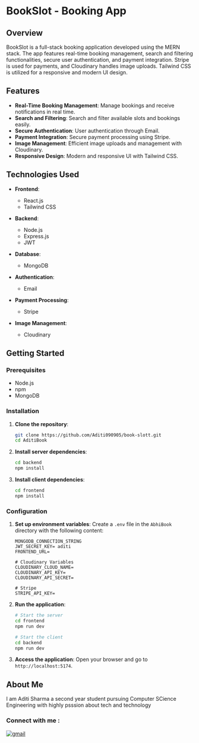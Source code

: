 # BookSlot - Booking App

## Overview

BookSlot is a full-stack booking application developed using the MERN stack. The app features real-time booking management, search and filtering functionalities, secure user authentication, and payment integration. Stripe is used for payments, and Cloudinary handles image uploads. Tailwind CSS is utilized for a responsive and modern UI design.

<!--  -->

## Features

- **Real-Time Booking Management**: Manage bookings and receive notifications in real time.
- **Search and Filtering**: Search and filter available slots and bookings easily.
- **Secure Authentication**: User authentication through Email.
- **Payment Integration**: Secure payment processing using Stripe.
- **Image Management**: Efficient image uploads and management with Cloudinary.
- **Responsive Design**: Modern and responsive UI with Tailwind CSS.

## Technologies Used

- **Frontend**:
  - React.js
  - Tailwind CSS

- **Backend**:
  - Node.js
  - Express.js
  - JWT

- **Database**:
  - MongoDB

- **Authentication**:
  - Email

- **Payment Processing**:
  - Stripe

- **Image Management**:
  - Cloudinary

## Getting Started

### Prerequisites

- Node.js
- npm
- MongoDB

### Installation

1. **Clone the repository**:
    ```bash
    git clone https://github.com/Aditi090905/book-slott.git
    cd AditiBook
    ```

2. **Install server dependencies**:
    ```bash
    cd backend
    npm install
    ```

3. **Install client dependencies**:
    ```bash
    cd frontend
    npm install
    ```

### Configuration

1. **Set up environment variables**:
   Create a `.env` file in the `AbhiBook` directory with the following content:

    ```env
    MONGODB_CONNECTION_STRING
    JWT_SECRET_KEY= aditi
    FRONTEND_URL=
    
    # Cloudinary Variables
    CLOUDINARY_CLOUD_NAME=
    CLOUDINARY_API_KEY=
    CLOUDINARY_API_SECRET=
    
    # Stripe
    STRIPE_API_KEY=
    ```

2. **Run the application**:

    ```bash
    # Start the server
    cd frontend
    npm run dev

    # Start the client
    cd backend
    npm run dev
    ```

3. **Access the application**:
   Open your browser and go to `http://localhost:5174`.

## About Me

I am Aditi Sharma a second year student pursuing Computer SCience Engineering with highly psssion about tech and  technology

### Connect with me :

[![gmail](https://img.shields.io/badge/Gmail-D14836?style=for-the-badge&logo=gmail&logoColor=white)](mailto:sharmaditi0909@gmail.com)



